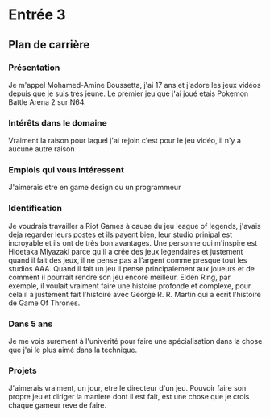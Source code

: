# Entrée 3
## Plan de carrière

### Présentation
Je m'appel Mohamed-Amine Boussetta, j'ai 17 ans et j'adore les jeux vidéos depuis que je suis très jeune. Le premier jeu que j'ai joué etais Pokemon Battle Arena 2 sur N64. 

### Intérêts dans le domaine
Vraiment la raison pour laquel j'ai rejoin c'est pour le jeu vidéo, il n'y a aucune autre raison

### Emplois qui vous intéressent
J'aimerais etre en game design ou un programmeur

### Identification
Je voudrais travailler a Riot Games à cause du jeu league of legends, j'avais deja regarder leurs postes et ils payent bien, leur studio prinipal est incroyable et ils ont de très bon avantages. Une personne qui m'inspire est Hidetaka Miyazaki parce qu'il a crée des jeux legendaires et justement quand il fait des jeux, il ne pense pas à l'argent comme presque tout les studios AAA. Quand il fait un jeu il pense principalement aux joueurs et de comment il pourrait rendre son jeu encore meilleur. Elden Ring, par exemple, il voulait vraiment faire une histoire profonde et complexe, pour cela il a justement fait l'histoire avec George R. R. Martin qui a ecrit l'histoire de Game Of Thrones.

### Dans 5 ans
Je me vois surement à l'univerité pour faire une spécialisation dans la chose que j'ai le plus aimé dans la technique.

### Projets
J'aimerais vraiment, un jour, etre le directeur d'un jeu. Pouvoir faire son propre jeu et diriger la maniere dont il est fait, est une chose que je crois chaque gameur reve de faire.
